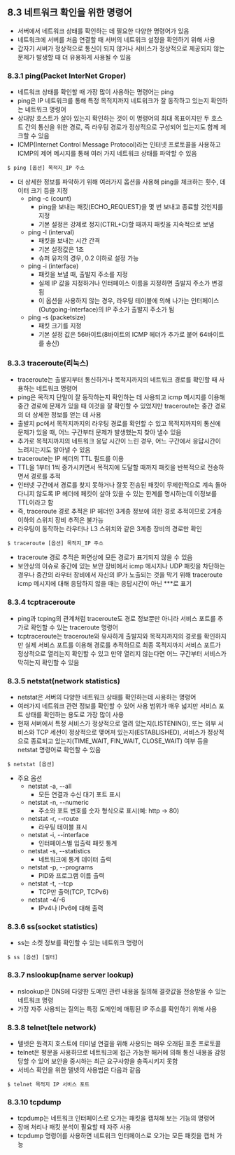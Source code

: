 ## 8.3 네트워크 확인을 위한 명령어

-   서버에서 네트워크 상태를 확인하는 데 필요한 다양한 명령어가 있음
-   네트워크에 서버를 처음 연결할 때 서버의 네트워크 설정을 확인하기 위해 사용
-   갑자기 서버가 정상적으로 통신이 되지 않거나 서비스가 정상적으로 제공되지 않는 문제가 발생할 때 더 유용하게 사용될 수 있음

### 8.3.1 ping(Packet InterNet Groper)

-   네트워크 상태를 확인할 때 가장 많이 사용하는 명령어는 ping
-   ping은 IP 네트워크를 통해 특정 목적지까지 네트워크가 잘 동작하고 있는지 확인하는 네트워크 명령어
-   상대방 호스트가 살아 있는지 확인하는 것이 이 명령어의 최대 목표이지만 두 호스트 간의 통신을 위한 경로, 즉 라우팅 경로가 정상적으로 구성되어 있는지도 함께 체크할 수 있음
-   ICMP(Internet Control Message Protocol)라는 인터넷 프로토콜을 사용하고 ICMP의 제어 메시지를 통해 여러 가지 네트워크 상태를 파악할 수 있음

```
$ ping [옵션] 목적지_IP 주소
```

-   더 상세한 정보를 파악하기 위해 여러가지 옵션을 사용해 ping을 체크하는 횟수, 데이터 크기 등을 지정
    -   ping -c (count)
        -   ping을 보내는 패킷(ECHO_REQUEST)을 몇 번 보내고 종료할 것인지를 지정
        -   기본 설정은 강제로 정지(CTRL+C)할 때까지 패킷을 지속적으로 보냄
    -   ping -l (interval)
        -   패킷을 보내는 시간 간격
        -   기본 설정값은 1초
        -   슈퍼 유저의 경우, 0.2 이하로 설정 가능
    -   ping -i (interface)
        -   패킷을 보낼 때, 출발지 주소를 지정
        -   실제 IP 값을 지정하거나 인터페이스 이름을 지정하면 출발지 주소가 변경됨
        -   이 옵션을 사용하지 않는 경우, 라우팅 테이블에 의해 나가는 인터페이스(Outgoing-Interface)의 IP 주소가 출발지 주소가 됨
    -   ping -s (packetsize)
        -   패킷 크기를 지정
        -   기본 설정 값은 56바이트(8바이트의 ICMP 헤더가 추가로 붙어 64바이트를 송신)

### 8.3.3 traceroute(리눅스)

-   traceroute는 출발지부터 통신하거나 목적지까지의 네트워크 경로를 확인할 때 사용하는 네트워크 명령어
-   ping은 목적지 단말이 잘 동작하는지 확인하는 데 사용되고 icmp 메시지를 이용해 중간 경로에 문제가 있을 때 이것을 잘 확인할 수 있었지만 traceroute는 중간 경로의 더 상세한 정보를 얻는 데 사용
-   출발지 pc에서 목적지까지의 라우팅 경로를 확인할 수 있고 목적지까지의 통신에 문제가 있을 때, 어느 구간부터 문제가 발생했는지 찾아 낼수 있음
-   추가로 목적지까지의 네트워크 응답 시간이 느린 경우, 어느 구간에서 응답시간이 느려지는지도 알아낼 수 있음
-   traceroute는 IP 헤더의 TTL 필드를 이용
-   TTL을 1부터 1씩 증가시키면서 목적지에 도달할 때까지 패킷을 반복적으로 전송하면서 경로를 추적
-   인터넷 구간에서 경로를 찾지 못하거나 잘못 전송된 패킷이 무제한적으로 계속 돌아다니지 않도록 IP 헤더에 페킷이 살아 있을 수 있는 한계를 명시하는데 이정보를 TTL이라고 함
-   즉, traceroute 경로 추적은 IP 헤더인 3계층 정보에 의한 경로 추적이므로 2계층 이하의 스위치 장비 추적은 불가능
-   라우팅이 동작하는 라우터나 L3 스위치와 같은 3계층 장비의 경로만 확인

```
$ traceroute [옵션] 목적지_IP 주소
```

-   traceroute 경로 추적은 화면상에 모든 경로가 표기되지 않을 수 있음
-   보안상의 이슈로 중간에 있는 보안 장비에서 icmp 메시지나 UDP 패킷을 차단하는 경우나 중간의 라우터 장비에서 자신의 IP가 노출되는 것을 막기 위해 traceroute icmp 메시지에 대해 응답하지 않을 때는 응답시간이 아닌 \*\*\*로 표기

### 8.3.4 tcptraceroute

-   ping과 tcping의 관계처럼 traceroute도 경로 정보뿐만 아니라 서비스 포트를 추가로 확인할 수 있는 traceroute 명령어
-   tcptraceroute는 traceroute와 유사하게 출발지와 목적지까지의 경로를 확인하지만 실제 서비스 포트를 이용해 경로를 추적하므로 최종 목적지까지 서비스 포트가 정상적으로 열리는지 확인할 수 있고 만약 열리지 않는다면 어느 구간부터 서비스가 막히는지 확인할 수 있음

### 8.3.5 netstat(network statistics)

-   netstat은 서버의 다양한 네트워크 상태를 확인하는데 사용하는 명령어
-   여러가지 네트워크 관련 정보를 확인할 수 있어 사용 범위가 매우 넓지만 서비스 포트 상태를 확인하는 용도로 가장 많이 사용
-   현재 서버에서 특정 서비스가 정상적으로 열려 있는지(LISTENING), 또는 외부 서비스와 TCP 세션이 정상적으로 맺어져 있는지(ESTABLISHED), 서비스가 정상적으로 종료되고 있는지(TIME_WAIT, FIN_WAIT, CLOSE_WAIT) 여부 등을 netstat 명령어로 확인할 수 있음

```
$ netstat [옵션]
```

-   주요 옵션
    -   netstat -a, --all
        -   모든 연결과 수신 대기 포트 표시
    -   netstat -n, --numeric
        -   주소와 포트 번호를 숫자 형식으로 표시(예: http → 80)
    -   netstat -r, --route
        -   라우팅 테이블 표시
    -   netstat -i, --interface
        -   인터페이스별 입출력 패킷 통계
    -   netstat -s, --statistics
        -   네트워크에 통계 데이터 출력
    -   netstat -p, --programs
        -   PID와 프로그램 이름 출력
    -   netstat -t, --tcp
        -   TCP만 출력(TCP, TCPv6)
    -   netstat -4/-6
        -   IPv4나 IPv6에 대해 출력

### 8.3.6 ss(socket statistics)

-   ss는 소켓 정보를 확인할 수 있는 네트워크 명령어

```
$ ss [옵션] [필터]
```

### 8.3.7 nslookup(name server lookup)

-   nslookup은 DNS에 다양한 도메인 관련 내용을 질의해 결괏값을 전송받을 수 있는 네트워크 명령
-   가장 자주 사용되는 질의는 특정 도메인에 매핑된 IP 주소를 확인하기 위해 사용

### 8.3.8 telnet(tele network)

-   텔넷은 원격지 호스트에 터미널 연결을 위해 사용되는 매우 오래된 표준 프로토콜
-   telnet은 평문을 사용하므로 네트워크에 접근 가능한 해커에 의해 통신 내용을 감청당할 수 있어 보안을 중시하는 최근 요구사항을 충족시키지 못함
-   서비스 확인을 위한 텔넷의 사용법은 다음과 같음

```
$ telnet 목적지 IP 서비스 포트
```

### 8.3.10 tcpdump

-   tcpdump는 네트워크 인터페이스로 오가는 패킷을 캡처해 보는 기능의 명령어
-   장애 처리나 패킷 분석이 필요할 때 자주 사용
-   tcpdump 명령어를 사용하면 네트워크 인터페이스로 오가는 모든 패킷을 캡처 가능
